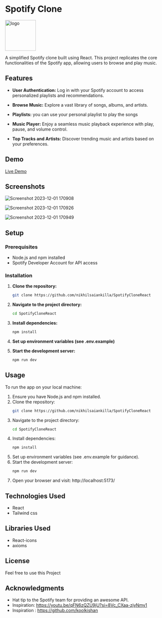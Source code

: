 # Spotify Clone

<img src='https://storage.googleapis.com/pr-newsroom-wp/1/2018/11/folder_920_201707260845-1.png' alt='logo' width='100'/>

A simplified Spotify clone built using React. This project replicates the core functionalities of the Spotify app, allowing users to browse and play music.

## Features

- **User Authentication:** Log in with your Spotify account to access personalized playlists and recommendations.

- **Browse Music:** Explore a vast library of songs, albums, and artists.

- **Playlists:** you can use your personal playlist to play the songs

- **Music Player:** Enjoy a seamless music playback experience with play, pause, and volume control.

- **Top Tracks and Artists:** Discover trending music and artists based on your preferences.

## Demo

[Live Demo](https://spotifyclone-nikhil.vercel.app/)

## Screenshots

![Screenshot 2023-12-01 170908](https://github.com/nikhilsaiankilla/SpotifyCloneReact/assets/109269825/6b82d298-5784-49e9-9c88-3f5dbf43d622)

![Screenshot 2023-12-01 170926](https://github.com/nikhilsaiankilla/SpotifyCloneReact/assets/109269825/d21de6fb-a6a7-4dd7-98e8-23f4dd8d5bcb)

![Screenshot 2023-12-01 170949](https://github.com/nikhilsaiankilla/SpotifyCloneReact/assets/109269825/11b7416f-e3fa-4e00-92bb-92fcb6e01617)

## Setup

### Prerequisites

- Node.js and npm installed
- Spotify Developer Account for API access

### Installation

1. **Clone the repository:**
    ```bash
    git clone https://github.com/nikhilsaiankilla/SpotifyCloneReact
    ```

2. **Navigate to the project directory:**
    ```bash
    cd SpotifyCloneReact
    ```

3. **Install dependencies:**
    ```bash
    npm install
    ```

4. **Set up environment variables (see .env.example)**
   
5. **Start the development server:**
    ```bash
    npm run dev
    ```

## Usage

To run the app on your local machine:

1. Ensure you have Node.js and npm installed.
2. Clone the repository:
    ```bash
    git clone https://github.com/nikhilsaiankilla/SpotifyCloneReact
    ```
3. Navigate to the project directory:
    ```bash
    cd SpotifyCloneReact
    ```
4. Install dependencies:
    ```bash
    npm install
    ```
5. Set up environment variables (see .env.example for guidance).
6. Start the development server:
    ```bash
    npm run dev
    ```
7. Open your browser and visit: http://localhost:5173/

## Technologies Used

- React
- Tailwind css

## Libraries Used

- React-icons
- axioms

## License

Feel free to use this Project

## Acknowledgments

- Hat tip to the Spotify team for providing an awesome API.
- Inspiration: https://youtu.be/qFN6zQZU9jU?si=8Vc_CXaa-zjyNmy1
- Inspiration : https://github.com/koolkishan
